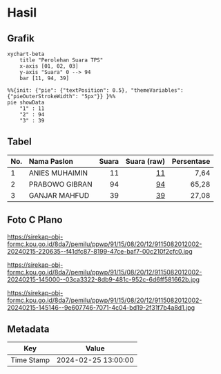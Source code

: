 # Hasil

## Grafik

```mermaid
xychart-beta
    title "Perolehan Suara TPS"
    x-axis [01, 02, 03]
    y-axis "Suara" 0 --> 94
    bar [11, 94, 39]
```

```mermaid
%%{init: {"pie": {"textPosition": 0.5}, "themeVariables": {"pieOuterStrokeWidth": "5px"}} }%%
pie showData
    "1" : 11
    "2" : 94
    "3" : 39
```

## Tabel

| No. | Nama Paslon    | Suara | Suara (raw) | Persentase |
|:--- |:-------------- | -----:| -----------:| ----------:|
| 1   | ANIES MUHAIMIN | 11    | [11][p-1]   | 7,64       |
| 2   | PRABOWO GIBRAN | 94    | [94][p-2]   | 65,28      |
| 3   | GANJAR MAHFUD  | 39    | [39][p-3]   | 27,08      |


[p-1]: https://github.com/gigit-pemilu/pemilu-2024-91-papua/blob/main/pilpres/hitung-suara/sub/91-papua/sub/15-waropen/sub/08-urei-faisei/sub/2012-ronggaiwa/sub/002-tps/sub/paslon-1.txt
[p-2]: https://github.com/gigit-pemilu/pemilu-2024-91-papua/blob/main/pilpres/hitung-suara/sub/91-papua/sub/15-waropen/sub/08-urei-faisei/sub/2012-ronggaiwa/sub/002-tps/sub/paslon-2.txt
[p-3]: https://github.com/gigit-pemilu/pemilu-2024-91-papua/blob/main/pilpres/hitung-suara/sub/91-papua/sub/15-waropen/sub/08-urei-faisei/sub/2012-ronggaiwa/sub/002-tps/sub/paslon-3.txt

## Foto C Plano

https://sirekap-obj-formc.kpu.go.id/8da7/pemilu/ppwp/91/15/08/20/12/9115082012002-20240215-220635--f41dfc87-8199-47ce-baf7-00c210f2cfc0.jpg

https://sirekap-obj-formc.kpu.go.id/8da7/pemilu/ppwp/91/15/08/20/12/9115082012002-20240215-145000--03ca3322-8db9-481c-952c-6d6ff581662b.jpg

https://sirekap-obj-formc.kpu.go.id/8da7/pemilu/ppwp/91/15/08/20/12/9115082012002-20240215-145146--9e607746-7071-4c04-bd19-2f31f7b4a8d1.jpg


## Metadata

| Key        | Value               |
| ---------- | ------------------- |
| Time Stamp | 2024-02-25 13:00:00 |



